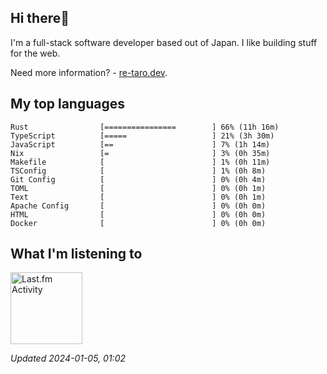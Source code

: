 <!-- deno-fmt-ignore-file -->
## Hi there👋

I'm a full-stack software developer based out of Japan. I like building stuff for the web.

Need more information? - [re-taro.dev](https://re-taro.dev).



## My top languages

```
Rust                [================        ] 66% (11h 16m)
TypeScript          [=====                   ] 21% (3h 30m)
JavaScript          [==                      ] 7% (1h 14m)
Nix                 [=                       ] 3% (0h 35m)
Makefile            [                        ] 1% (0h 11m)
TSConfig            [                        ] 1% (0h 8m)
Git Config          [                        ] 0% (0h 4m)
TOML                [                        ] 0% (0h 1m)
Text                [                        ] 0% (0h 1m)
Apache Config       [                        ] 0% (0h 0m)
HTML                [                        ] 0% (0h 0m)
Docker              [                        ] 0% (0h 0m)
```


## What I'm listening to


<a href="https://github.com/kiosion/toru">
  <picture>
    <source media="(prefers-color-scheme: dark)" srcset="https://toru.kio.dev/api/v1/re-taro?blur&border_width=0&border_radius=26&theme=nord">
    <source media="(prefers-color-scheme: light)" srcset="https://toru.kio.dev/api/v1/re-taro?blur&border_width=0&border_radius=26&theme=light">
    <img alt="Last.fm Activity" src="https://toru.kio.dev/api/v1/re-taro?blur&border_width=0&border_radius=26" height="115" />
  </picture>
</a>

<br />

_Updated 2024-01-05, 01:02_
